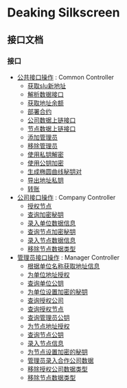 # Deaking Silkscreen

<a name="paths"></a>
## 接口文档

### 接口

* [公共接口操作](common.md) : Common Controller
  - [获取slu新地址](common.md#获取slu新地址)
  - [解析数据接口](common.md#解析数据接口)
  - [获取地址余额](common.md#获取地址余额)
  - [部署合约](common.md#部署合约)
  - [公司数据上链接口](common.md#公司数据上链接口)
  - [节点数据上链接口](common.md#节点数据上链接口)
  - [添加管理员](common.md#添加管理员)
  - [移除管理员](common.md#移除管理员)
  - [使用私钥解密](common.md#使用私钥解密)
  - [使用公钥加密](common.md#使用公钥加密)
  - [生成椭圆曲线秘钥对](common.md#生成椭圆曲线秘钥对)
  - [导出地址私钥](common.md#导出地址私钥)
  - [转账](common.md#转账)
* [公司接口操作](Company.md) : Company Controller
  - [授权节点](Company.md#授权节点)
  - [查询加密秘钥](Company.md#查询加密秘钥)
  - [录入单位数据信息](Company.md#录入单位数据信息)
  - [查询节点加密秘钥](Company.md#查询节点加密秘钥)
  - [录入节点数据信息](Company.md#录入节点数据信息)
  - [移除节点数据类型](Company.md#移除节点数据类型)
* [管理员接口操作](Manager.md) : Manager Controller
  - [根据单位名称获取地址信息](Manager.md#根据单位名称获取地址信息)
  - [为单位地址授权](Manager.md#为单位地址授权)
  - [查询单位公钥](Manager.md#查询单位公钥)
  - [为单位设置加密的秘钥](Manager.md#为单位设置加密的秘钥)
  - [查询授权公司](Manager.md#查询授权公司)
  - [查询授权节点](Manager.md#查询授权节点)
  - [查询管理员公钥](Manager.md#查询管理员公钥)
  - [为节点地址授权](Manager.md#为节点地址授权)
  - [查询节点公钥](Manager.md#查询节点公钥)
  - [录入节点信息](Manager.md#录入节点信息)
  - [为节点设置加密的秘钥](Manager.md#为节点设置加密的秘钥)
  - [管理员录入合作公司数据](Manager.md#管理员录入合作公司数据)
  - [移除授权公司数据类型](Manager.md#移除授权公司数据类型)
  - [移除节点数据类型](Manager.md#移除节点数据类型)



